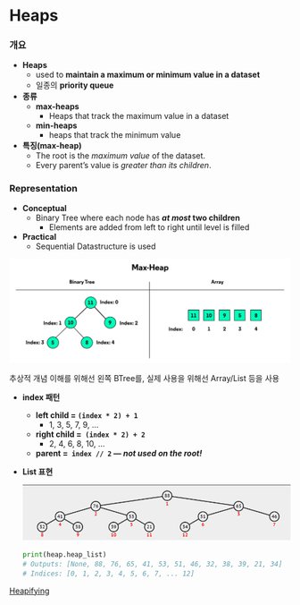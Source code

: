 # Heaps

### 개요

- **Heaps**
    - used to **maintain a maximum or minimum value in a dataset**
    - 일종의 **priority queue**
- **종류**
    - **max-heaps**
        - Heaps that track the maximum value in a dataset
    - **min-heaps**
        - heaps that track the minimum value
- **특징(max-heap)**
    - The root is the *maximum value* of the dataset.
    - Every parent’s value is *greater than its children*.

### Representation

- **Conceptual**
    - Binary Tree where each node has ***at most* two children**
        - Elements  are added from left to right until level is filled
- **Practical**
    - Sequential Datastructure is used

![추상적 개념 이해를 위해선 왼쪽 BTree를, 실제 사용을 위해선 Array/List 등을 사용](Heaps%200771fca52ea94a948233342715755c63/Untitled.png)

추상적 개념 이해를 위해선 왼쪽 BTree를, 실제 사용을 위해선 Array/List 등을 사용

- **index 패턴**
    - **left child = `(index * 2) + 1`**
        - 1, 3, 5, 7, 9, …
    - **right child =  `(index * 2) + 2`**
        - 2, 4, 6, 8, 10, …
    - **parent =  `index // 2` — *not used on the root!***
- **List 표현**
    
    ![Untitled](Heaps%200771fca52ea94a948233342715755c63/Untitled%201.png)
    
    ```python
    print(heap.heap_list)
    # Outputs: [None, 88, 76, 65, 41, 53, 51, 46, 32, 38, 39, 21, 34]
    # Indices: [0, 1, 2, 3, 4, 5, 6, 7, ... 12]
    ```
    

[Heapifying](https://www.notion.so/Heapifying-99221123414f4c32bb885c3172ce9d07)